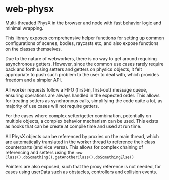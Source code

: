 # web-physx
Multi-threaded PhysX in the browser and node with fast behavior logic and minimal wrapping.

This library exposes comprehensive helper functions for setting up common configurations of scenes, bodies, raycasts etc, and also expose functions on the classes themselves. 

Due to the nature of webworkers, there is no way to get around requiring asynchronous getters. However, since the common use cases rarely require back and forth using setters and getters on physics objects, it felt appropriate to push such problem to the user to deal with, which provides freedom and a simpler API.

All worker requests follow a FIFO (first-in, first-out) message queue, ensuring operations are always handled in the expected order. This allows for treating setters as synchronous calls, simplifying the code quite a lot, as majority of use cases will not require getters.

For the cases where complex setter/getter combination, potentially on multiple objects, a complex behavior mechanism can be used. This exists as hooks that can be create at compile time and used at run time.

All PhysX objects can be referenced by proxies on the main thread, which are automatically translated in the worker thread to reference their class counterparts (and vice versa). This allows for complex chaining of referencing and setters using the `new Class().doSomething().getAnotherClass().doSomethingElse()`

Pointers are also exposed, such that the proxy reference is not needed, for cases using userData such as obstacles, controllers and collision events.


